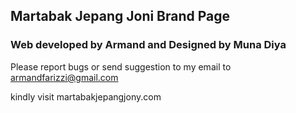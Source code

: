 ## Martabak Jepang Joni Brand Page

### Web developed by Armand and Designed by Muna Diya

Please report bugs or send suggestion to my email to armandfarizzi@gmail.com

kindly visit martabakjepangjony.com
